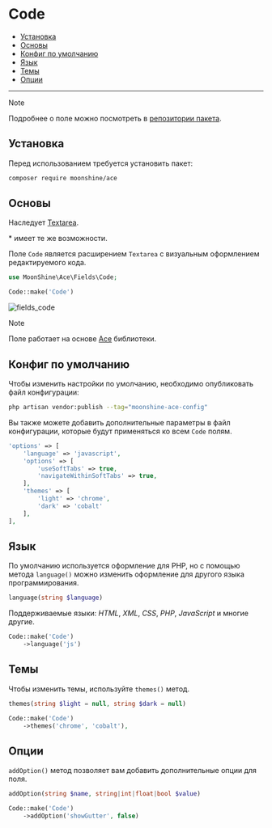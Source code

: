 # Code

- [Установка](#installation)
- [Основы](#basics)
- [Конфиг по умолчанию](#default-config)
- [Язык](#language)
- [Темы](#themes)
- [Опции](#options)

---

> [!NOTE]
> Подробнее о поле можно посмотреть в [репозитории пакета](https://github.com/moonshine-software/ace).

<a name="installation"></a>
## Установка

Перед использованием требуется установить пакет:

```bash
composer require moonshine/ace
```

<a name="basics"></a>
## Основы

Наследует [Textarea](/docs/{{version}}/fields/textarea).

\* имеет те же возможности.

Поле `Code` является расширением `Textarea` с визуальным оформлением редактируемого кода.

```php
use MoonShine\Ace\Fields\Code;

Code::make('Code')
```

![fields_code](https://raw.githubusercontent.com/moonshine-software/doc/3.x/resources/screenshots/code.png)

> [!NOTE]
> Поле работает на основе [Ace](https://ace.c9.io/) библиотеки.

<a name="default-config"></a>
## Конфиг по умолчанию

Чтобы изменить настройки по умолчанию, необходимо опубликовать файл конфигурации:

```bash
php artisan vendor:publish --tag="moonshine-ace-config"
```

Вы также можете добавить дополнительные параметры в файл конфигурации, которые будут применяться ко всем `Code` полям.

```php
'options' => [
    'language' => 'javascript',
    'options' => [
        'useSoftTabs' => true,
        'navigateWithinSoftTabs' => true,
    ],
    'themes' => [
        'light' => 'chrome',
        'dark' => 'cobalt'
    ],
],
```

<a name="language"></a>
## Язык

По умолчанию используется оформление для PHP, но с помощью метода `language()` можно изменить оформление для другого языка программирования.

```php
language(string $language)
```

Поддерживаемые языки: *HTML*, *XML*, *CSS*, *PHP*, *JavaScript* и многие другие.

```php
Code::make('Code')
    ->language('js')
```

<a name="themes"></a>
## Темы

Чтобы изменить темы, используйте `themes()` метод.

```php
themes(string $light = null, string $dark = null)
```

```php
Code::make('Code')
    ->themes('chrome', 'cobalt'),
```

<a name="options"></a>
## Опции

`addOption()` метод позволяет вам добавить дополнительные опции для поля.

```php
addOption(string $name, string|int|float|bool $value)
```

```php
Code::make('Code')
    ->addOption('showGutter', false)
```
